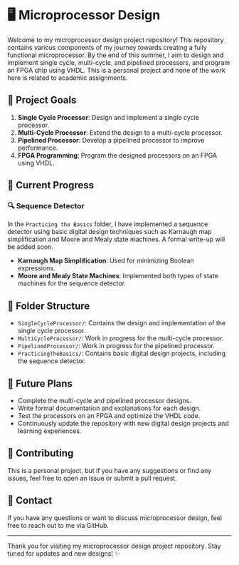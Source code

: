 # 🖥️ Microprocessor Design

Welcome to my microprocessor design project repository! This repository contains various components of my journey towards creating a fully functional microprocessor. By the end of this summer, I aim to design and implement single cycle, multi-cycle, and pipelined processors, and program an FPGA chip using VHDL. This is a personal project and none of the work here is related to academic assignments.

## 🎯 Project Goals

1. **Single Cycle Processor**: Design and implement a single cycle processor.
2. **Multi-Cycle Processor**: Extend the design to a multi-cycle processor.
3. **Pipelined Processor**: Develop a pipelined processor to improve performance.
4. **FPGA Programming**: Program the designed processors on an FPGA using VHDL.

## 🚀 Current Progress

### 🔍 Sequence Detector

In the `Practicing the Basics` folder, I have implemented a sequence detector using basic digital design techniques such as Karnaugh map simplification and Moore and Mealy state machines. A formal write-up will be added soon.

- **Karnaugh Map Simplification**: Used for minimizing Boolean expressions.
- **Moore and Mealy State Machines**: Implemented both types of state machines for the sequence detector.

## 📁 Folder Structure

- `SingleCycleProcessor/`: Contains the design and implementation of the single cycle processor.
- `MultiCycleProcessor/`: Work in progress for the multi-cycle processor.
- `PipelinedProcessor/`: Work in progress for the pipelined processor.
- `PracticingTheBasics/`: Contains basic digital design projects, including the sequence detector.

## 📅 Future Plans

- Complete the multi-cycle and pipelined processor designs.
- Write formal documentation and explanations for each design.
- Test the processors on an FPGA and optimize the VHDL code.
- Continuously update the repository with new digital design projects and learning experiences.

## 🤝 Contributing

This is a personal project, but if you have any suggestions or find any issues, feel free to open an issue or submit a pull request.

## 📧 Contact

If you have any questions or want to discuss microprocessor design, feel free to reach out to me via GitHub.

---

Thank you for visiting my microprocessor design project repository. Stay tuned for updates and new designs! ✨
